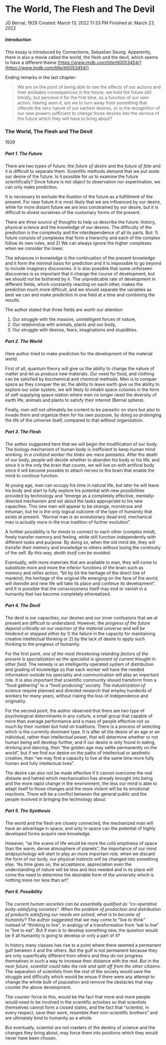 # The World, The Flesh and The Devil
JD Bernal, 1929
Created: March 13, 2022 11:33 PM
Finished at: March 23, 2022

##### Introduction
This essay is introduced by Connectome, Sebastian Seung. Apparently, there is also a movie called the world, the flesh and the devil, which seems to have a different theme [https://www.imdb.com/title/tt0053454/](https://www.imdb.com/title/tt0053454/)

Ending remarks in the last chapter:
>We are on the point of being able to see the effects of our actions and their probable consequences in the future; we hold the future still timidly, but perceive it for the first time, as a function of our own action. Having seen it, are we to turn away from something that offends the very nature of our earliest desires, or is the recognition of our new powers sufficient to change those desires into the service of the future which they will have to bring about?

### The World, The Flesh and The Devil
1929 
##### Part 1. The Future
There are two types of future, the *future of desire* and the *future of fate* and it is difficult to separate them. Scientific methods demand that we put aside our desire of the future. Is it possible for us to examine the future scientifically? Since future is not object to observation nor experimation, we can only make prediction.

It is necessary to exclude the illustion of the future as a fulfillment of the present. For near future it is most likely that we are influenced by our desire, while for more distant future we are less constrained by our desire, but it is difficult to divest ourselves of the customary forms of the present. 

There are *three source of thoughts* to help us describe the future: history, physical science and the knowledge of our desires. The difficulty of the prediction is the complexity and the interdependence of all its parts. But: 1) future consists of complexes that form a hierarchy and each of the complex follow its own rules, and 2) We can always ignore the higher complexes when we consider the lower.

The advances in knowledge is the continuation of the present knowledge and it form the minimal basis for prediction and it is impossible to go beyond to include imaginary discoveries. It is also possible that some unforseen discoveries is so important that it change the course of development, but we should not be bothered by it. The unpredicable rate of development in different fields, which constantly reacting on each other, makes the prediction much more difficult, and we should separate the variables as best we can and make prediction in one field at a time and combining the results. 

The author stated that three fields are worth our attention
1. Our struggle with the massive, unintelligent forces of nature,
2. Our relationship with animals, plants and our body,
3. Our struggle with desires, fears, imaginations and stupidities.

##### Part 2. The World
Here author tried to make prediction for the development of the material world. 

First of all, quantum theory will give us the ability to change the nature of matter and let us produce new materials. Our need for food, and clothing can be satisfied by biochemical and chemical methods. Men is to conquer space as they conquer the air, the ability to leave earth give us the ability to explore our solar system, we will likely to inhabit space colonies in the form of self-supplying space station where men no longer need the diversity of earth life, animals and plants to satisfy their interest (Bernal sphere). 

Finally, men will not ultimately be content to be parasitic on stars but also to invade them and organize them for his own purpose, by doing so prolonging the life of the universe itself, compared to that without organization.

##### Part 3. The Flesh
The author suggested here that we will begin the modification of our body. The biology mechanism of human body is inefficient to keep human mind working. *In a civilized worker the limbs are mere parasites*. After the death of our body, people will decide whether to abandon his body or his life, and since it is the only the brain that counts, we will live on with artifical body since it will become possible to attach nerves to the brain that enable the mind to continue function. 

At young age, man can occupy his time in natural life, but later he will leave his body and start to fully explore his potential with new possibilities provided by technology and “emerge as a completely effective, mentally-directed mechanism and set about the tasks appropriate to his new capacities. This new man will appear to be strange, monstrous and inhuman, but he is the only logical outcome of the type of humanity that exists at present. “Normal man is an evolutionary dead end, mechanical man is actually more in the true tradition of further evolution”. 

A further possibility is for minds to connect to each other (*complex mind*), freely transfer memory and feeling, while still function independently with different tasks and purpose. By doing so, when the old mind die, they will transfer their memory and knowledge to others without losing the continuity of the self. *By this way, death itself can be avoided*.

Eventually, with more materials that are available to man, they will come to substitute more and more the inferior functions of the brain such as memory and reflex action, “bit by bit the heritage of the direct line of mankind, the heritage of the original life emerging on the face of the world, will dwindle and new life will take its place and continue its development”. and It is possible that the consciousness itself may end or vanish in a humanity that has become completely etherealized.

##### Part 4. The Devil
The devil is our capacities, our desires and our inner confusions that we at present are difficult to understand. However, the *progress of the future depend critically on our reaction of the material universe and will be hindered or stopped either by* 1) the failure in the capacity for maintaining creative intellectual thinking or 2) by the lack of desire to apply such thinking to the progress of humanity.

For the first point, *one of the most threatening retarding factors of the present is specialization as the specialist is ignorant of current thought in other field*. The remedy is an intelligently operated system of distribution and grading of knowledge so that each worker will have the needed information outside his speciality and communication will play an important role. It is also important that scientific community should transform from a “food gathering” to a “food producing” society. The *industrization of science* require planned and directed research that employ hunderds of workers for many years, without risking the loss of independence and originality. 

For the second point, the author observed that there are two type of psychological determinants in any culture, a small group that capable of more than average performance and a mass of people effective not so much by their number but hold on traditions. There is a process of selecting which is the currently dominant type. It is after all the desire of an age or an individual, rather than intellectual power, that will determine whether or not human being will develop further, and if our desire is only found in eating, drinking and dancing, then “the golden age may settle permanently on the world”, but if we find our desire on the paths of intellectual or aesthetic creation, than “we may find a capacity to live at the same time more fully human and fully intellectual lives”.

The desire can also not be made effective if it cannot overcome the real distaste and hatred which mechanization has already brought into being and the more rapid change in the environment, the less our mind is able to adapt itself to those changes and the more violent will be its emotional reactions. There will be a conflict between the general public and the people involved in bringing the technology about. 

##### Part 5. The Synthesis
The world and the flesh are closely connected, the mechanized man will have an advantage in space, and only in space can the potential of highly developed forms acquire new knowledge. 

However, “as the scene of life would be more the cold emptiness of space than the warm, dense atmosphere of planets”, the importance of our mind andpsychology will start to play an more important role. when we discard the form of our body, our physical instincts will be changed into something else. “As time goes on, the acceptance, appreciation even the understanding of nature will be less and less needed and in its place will come the need to determine the desirable form of the university which is nothing more nor less than art”. 

##### Part 6. Possibility
*The current human societies can be essentially qualified as “co-operative body-satisfying societies”. When the problem of production and distribution of products satisfying our needs are solved, what is to become of humanity?* The author suggested that we may come to “live to think” instead of “thinking to live”, in analogy of a transformation from “eat to live” to “live to eat”. But if man is to develop something new, the question would be if all humanity is going to develop or only a part of it? 

In history many classes has rise to a point where there seemed a permanent gulf between it and the others. But the gulf is not permanent because they are only superfically different from others and they do not progress themselves in such a way to increase their distance with the rest. *But in the near future, scientist could take the role and split off from the other citizens*. The separation of scientists from the rest of the society would save the struggle and difficulty which would be ensue if there were any attempt to change the whole bulk of population and remove the obstacles that may counter the above development.

The counter force to this, would be the fact that more and more people would need to be involved in the scientific activities so that scientists themselves cannot form a closed states, and the fact that “scientist, in every respect, save their work, resemble their non-scientific brothers” and are ultimately bind to humanity as a whole. 

But eventually, scientist are not masters of the destiny of science and the changes they bring about, may force them into positions which they would never have been chosen.